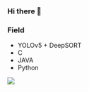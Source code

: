 ### Hi there 👋


### Field
- YOLOv5 + DeepSORT
- C
- JAVA
- Python

<a href="https://github.com/mikel-brostrom/yolov8_tracking" target="_blank"><img src="https://img.shields.io/badge/#FFC0CB?style=for-the-badge&logo=#00FFFF&logoColor=#FFFFFF"/></a>
